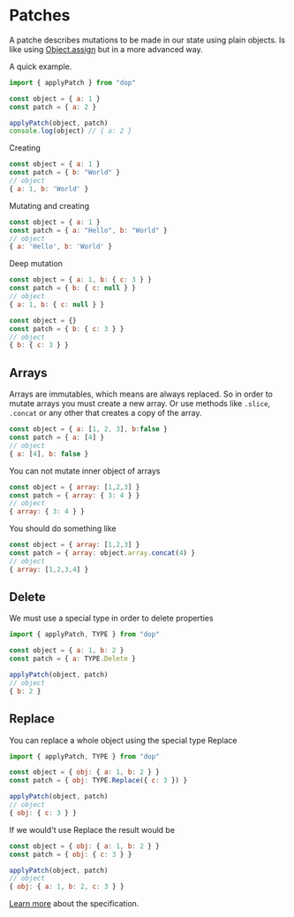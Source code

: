 # Patches

A patche describes mutations to be made in our state using plain objects. Is like using [Object.assign](https://developer.mozilla.org/en-US/docs/Web/JavaScript/Reference/Global_Objects/Object/assign) but in a more advanced way. 

A quick example.

```js
import { applyPatch } from "dop"

const object = { a: 1 }
const patch = { a: 2 }

applyPatch(object, patch)
console.log(object) // { a: 2 }
```

Creating

```js
const object = { a: 1 }
const patch = { b: "World" }
// object
{ a: 1, b: 'World' }
```

Mutating and creating

```js
const object = { a: 1 }
const patch = { a: "Hello", b: "World" }
// object
{ a: 'Hello', b: 'World' }
```

Deep mutation

```js
const object = { a: 1, b: { c: 3 } }
const patch = { b: { c: null } }
// object
{ a: 1, b: { c: null } }
```

```js
const object = {}
const patch = { b: { c: 3 } }
// object
{ b: { c: 3 } }
```

## Arrays

Arrays are immutables, which means are always replaced. So in order to mutate arrays you must create a new array. Or use methods like `.slice`, `.concat` or any other that creates a copy of the array. 

```js
const object = { a: [1, 2, 3], b:false }
const patch = { a: [4] }
// object
{ a: [4], b: false }
```

You can not mutate inner object of arrays

```js
const object = { array: [1,2,3] }
const patch = { array: { 3: 4 } }
// object
{ array: { 3: 4 } }
```

You should do something like

```js
const object = { array: [1,2,3] }
const patch = { array: object.array.concat(4) }
// object
{ array: [1,2,3,4] }
```



## Delete

We must use a special type in order to delete properties

```js
import { applyPatch, TYPE } from "dop"

const object = { a: 1, b: 2 }
const patch = { a: TYPE.Delete }

applyPatch(object, patch)
// object
{ b: 2 }
```

## Replace

You can replace a whole object using the special type Replace

```js
import { applyPatch, TYPE } from "dop"

const object = { obj: { a: 1, b: 2 } }
const patch = { obj: TYPE.Replace({ c: 3 }) }

applyPatch(object, patch)
// object
{ obj: { c: 3 } }
```

If we would't use Replace the result would be

```js
const object = { obj: { a: 1, b: 2 } }
const patch = { obj: { c: 3 } }

applyPatch(object, patch)
// object
{ obj: { a: 1, b: 2, c: 3 } }
```

[Learn more](https://github.com/DistributedObjectProtocol/protocol#Patches) about the specification.